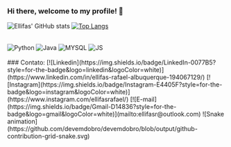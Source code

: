 ### Hi there, welcome to my profile!  👋
![Ellifas' GitHub stats](https://github-readme-stats.vercel.app/api?username=Ellifas&show_icons=true&theme=dark)
[![Top Langs](https://github-readme-stats.vercel.app/api/top-langs/?username=Ellifas&layout=compact&theme=dark)](https://github.com/anuraghazra/github-readme-stats)
<div style="display: inline_block"><br/>
  <img align="center" alt = "Python" src="https://img.shields.io/badge/Python-14354C?style=for-the-badge&logo=python&logoColor=white"/>
  <img align="center" alt = "Java" src="https://camo.githubusercontent.com/771cc18a712bf9edb0925a86164c34b0d803c4d9177dd4467eff7b777109c723/68747470733a2f2f696d672e736869656c64732e696f2f62616467652f4a6176612d4544384230303f7374796c653d666f722d7468652d6261646765266c6f676f3d6a617661266c6f676f436f6c6f723d7768697465"/> 
  <img align="center" alt = "MYSQL" src="https://camo.githubusercontent.com/988b23566a8e239f9717abbed64d36834115c8a8c7082a71c358e04f47f8398c/68747470733a2f2f696d672e736869656c64732e696f2f62616467652f4d7953514c2d3030303030463f7374796c653d666f722d7468652d6261646765266c6f676f3d6d7973716c266c6f676f436f6c6f723d7768697465"/>
  <img align="center" alt="JS" src="[https://raw.githubusercontent.com/devicons/devicon/master/icons/javascript/javascript-plain.svg](https://camo.githubusercontent.com/93c855ae825c1757f3426f05a05f4949d3b786c5b22d0edb53143a9e8f8499f6/68747470733a2f2f696d672e736869656c64732e696f2f62616467652f4a6176615363726970742d3332333333303f7374796c653d666f722d7468652d6261646765266c6f676f3d6a617661736372697074266c6f676f436f6c6f723d463744463145)">

</div><br/>

<div>
### Contato: 
[![Linkedin](https://img.shields.io/badge/LinkedIn-0077B5?style=for-the-badge&logo=linkedin&logoColor=white)](https://www.linkedin.com/in/ellifas-rafael-albuquerque-194067129/)
[![Instagram](https://img.shields.io/badge/Instagram-E4405F?style=for-the-badge&logo=instagram&logoColor=white)](https://www.instagram.com/ellifasrafael/)
[![E-mail](https://img.shields.io/badge/Gmail-D14836?style=for-the-badge&logo=gmail&logoColor=white)](mailto:ellifasr@outlook.com)
![Snake animation](https://github.com/devemdobro/devemdobro/blob/output/github-contribution-grid-snake.svg)
</div>
